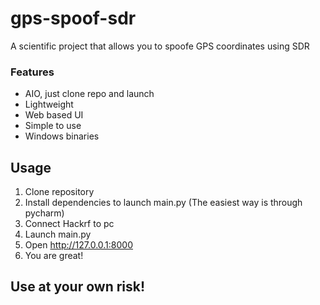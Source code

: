 # gps-spoof-sdr
A scientific project that allows you to spoofe GPS coordinates using SDR
### Features

+ AIO, just clone repo and launch
+ Lightweight
+ Web based UI
+ Simple to use
+ Windows binaries


## Usage

1. Clone repository
2. Install dependencies to launch main.py (The easiest way is through pycharm)
3. Connect Hackrf to pc
4. Launch main.py
5. Open http://127.0.0.1:8000
6. You are great!




## Use at your own risk!

